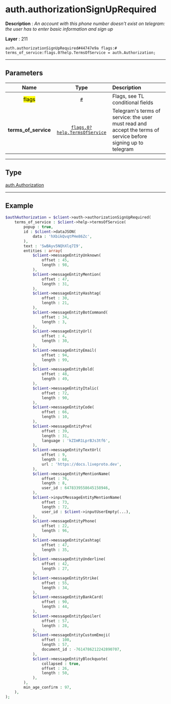 # auth.authorizationSignUpRequired

**Description** : *An account with this phone number doesn't exist on telegram: the user has to enter basic information and sign up*

**Layer** : 211

```tl
auth.authorizationSignUpRequired#44747e9a flags:# terms_of_service:flags.0?help.TermsOfService = auth.Authorization;
```

---

## Parameters

| Name | Type | Description |
| :---: | :---: | :--- |
| <mark>flags</mark> | [`#`](type/#) | Flags, see TL conditional fields |
| **terms_of_service** | [`flags.0?help.TermsOfService`](type/help.TermsOfService) | Telegram's terms of service: the user must read and accept the terms of service before signing up to telegram |

---

## Type

[auth.Authorization](type/auth.Authorization)

---

## Example

```php
$authAuthorization = $client->auth->authorizationSignUpRequired(
	terms_of_service : $client->help->termsOfService(
		popup : true,
		id : $client->dataJSON(
			data : 'hXbikQvqtPHe86Zc',
		),
		text : 'SwBAyv5NQhXlq7I9',
		entities : array(
			$client->messageEntityUnknown(
				offset : 45,
				length : 98,
			),
			$client->messageEntityMention(
				offset : 47,
				length : 31,
			),
			$client->messageEntityHashtag(
				offset : 30,
				length : 21,
			),
			$client->messageEntityBotCommand(
				offset : 34,
				length : 3,
			),
			$client->messageEntityUrl(
				offset : 4,
				length : 30,
			),
			$client->messageEntityEmail(
				offset : 94,
				length : 99,
			),
			$client->messageEntityBold(
				offset : 48,
				length : 49,
			),
			$client->messageEntityItalic(
				offset : 72,
				length : 90,
			),
			$client->messageEntityCode(
				offset : 66,
				length : 10,
			),
			$client->messageEntityPre(
				offset : 39,
				length : 31,
				language : 'kZImR1LprBJs3tf6',
			),
			$client->messageEntityTextUrl(
				offset : 9,
				length : 68,
				url : 'https://docs.liveproto.dev',
			),
			$client->messageEntityMentionName(
				offset : 76,
				length : 8,
				user_id : 6478339558645158946,
			),
			$client->inputMessageEntityMentionName(
				offset : 73,
				length : 72,
				user_id : $client->inputUserEmpty(...),
			),
			$client->messageEntityPhone(
				offset : 22,
				length : 96,
			),
			$client->messageEntityCashtag(
				offset : 47,
				length : 35,
			),
			$client->messageEntityUnderline(
				offset : 42,
				length : 27,
			),
			$client->messageEntityStrike(
				offset : 55,
				length : 34,
			),
			$client->messageEntityBankCard(
				offset : 90,
				length : 44,
			),
			$client->messageEntitySpoiler(
				offset : 57,
				length : 28,
			),
			$client->messageEntityCustomEmoji(
				offset : 100,
				length : 57,
				document_id : -7614786212242890707,
			),
			$client->messageEntityBlockquote(
				collapsed : true,
				offset : 26,
				length : 50,
			),
		),
		min_age_confirm : 97,
	),
);
```